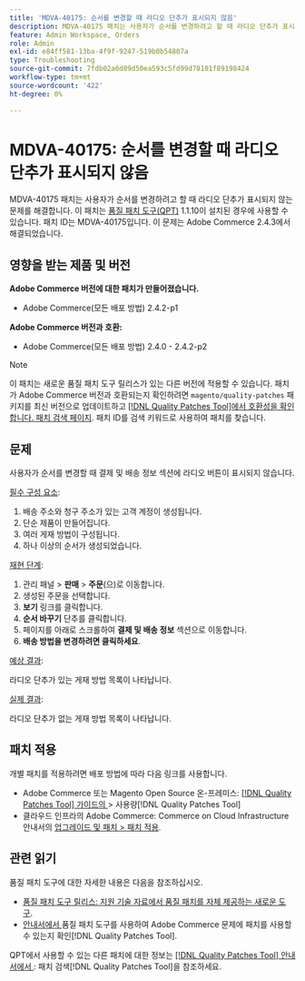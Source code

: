 ```yaml
---
title: 'MDVA-40175: 순서를 변경할 때 라디오 단추가 표시되지 않음'
description: MDVA-40175 패치는 사용자가 순서를 변경하려고 할 때 라디오 단추가 표시되지 않는 문제를 해결합니다. 이 패치는 [Quality Patches Tool (QPT)](https://experienceleague.adobe.com/ko/docs/commerce-operations/tools/quality-patches-tool/quality-patches-tool-to-self-serve-quality-patches) 1.1.10이 설치된 경우 사용할 수 있습니다. 패치 ID는 MDVA-40175입니다. 이 문제는 Adobe Commerce 2.4.3에서 해결되었습니다.
feature: Admin Workspace, Orders
role: Admin
exl-id: e84ff581-13ba-4f9f-9247-519b0b54807a
type: Troubleshooting
source-git-commit: 7fdb02a6d89d50ea593c5fd99d78101f89198424
workflow-type: tm+mt
source-wordcount: '422'
ht-degree: 0%

---
```


# MDVA-40175: 순서를 변경할 때 라디오 단추가 표시되지 않음

MDVA-40175 패치는 사용자가 순서를 변경하려고 할 때 라디오 단추가 표시되지 않는 문제를 해결합니다. 이 패치는 [품질 패치 도구(QPT)](https://experienceleague.adobe.com/ko/docs/commerce-operations/tools/quality-patches-tool/quality-patches-tool-to-self-serve-quality-patches) 1.1.10이 설치된 경우에 사용할 수 있습니다. 패치 ID는 MDVA-40175입니다. 이 문제는 Adobe Commerce 2.4.3에서 해결되었습니다.

## 영향을 받는 제품 및 버전

**Adobe Commerce 버전에 대한 패치가 만들어졌습니다.**

* Adobe Commerce(모든 배포 방법) 2.4.2-p1

**Adobe Commerce 버전과 호환:**

* Adobe Commerce(모든 배포 방법) 2.4.0 - 2.4.2-p2

>[!NOTE]
>
>이 패치는 새로운 품질 패치 도구 릴리스가 있는 다른 버전에 적용할 수 있습니다. 패치가 Adobe Commerce 버전과 호환되는지 확인하려면 `magento/quality-patches` 패키지를 최신 버전으로 업데이트하고 [[!DNL Quality Patches Tool]에서 호환성을 확인합니다. 패치 검색 페이지](https://experienceleague.adobe.com/ko/docs/commerce-operations/tools/quality-patches-tool/quality-patches-tool-to-self-serve-quality-patches). 패치 ID를 검색 키워드로 사용하여 패치를 찾습니다.

## 문제

사용자가 순서를 변경할 때 결제 및 배송 정보 섹션에 라디오 버튼이 표시되지 않습니다.

<u>필수 구성 요소</u>:

1. 배송 주소와 청구 주소가 있는 고객 계정이 생성됩니다.
1. 단순 제품이 만들어집니다.
1. 여러 게재 방법이 구성됩니다.
1. 하나 이상의 순서가 생성되었습니다.

<u>재현 단계</u>:

1. 관리 패널 > **판매** > **주문**(으)로 이동합니다.
1. 생성된 주문을 선택합니다.
1. **보기** 링크를 클릭합니다.
1. **순서 바꾸기** 단추를 클릭합니다.
1. 페이지를 아래로 스크롤하여 **결제 및 배송 정보** 섹션으로 이동합니다.
1. **배송 방법을 변경하려면 클릭하세요**.

<u>예상 결과</u>:

라디오 단추가 있는 게재 방법 목록이 나타납니다.

<u>실제 결과</u>:

라디오 단추가 없는 게재 방법 목록이 나타납니다.

## 패치 적용

개별 패치를 적용하려면 배포 방법에 따라 다음 링크를 사용합니다.

* Adobe Commerce 또는 Magento Open Source 온-프레미스: [[!DNL Quality Patches Tool]  가이드의 &#x200B;](/help/tools/quality-patches-tool/usage.md)> 사용량[!DNL Quality Patches Tool]
* 클라우드 인프라의 Adobe Commerce: Commerce on Cloud Infrastructure 안내서의 [업그레이드 및 패치 > 패치 적용](https://experienceleague.adobe.com/docs/commerce-cloud-service/user-guide/develop/upgrade/apply-patches.html?lang=ko).

## 관련 읽기

품질 패치 도구에 대한 자세한 내용은 다음을 참조하십시오.

* [품질 패치 도구 릴리스: 지원 기술 자료에서 품질 패치를 자체 제공하는 새로운 도구](https://experienceleague.adobe.com/ko/docs/commerce-operations/tools/quality-patches-tool/quality-patches-tool-to-self-serve-quality-patches).
* [&#x200B; 안내서에서 &#x200B;](/help/tools/quality-patches-tool/patches-available-in-qpt/check-patch-for-magento-issue-with-magento-quality-patches.md)품질 패치 도구를 사용하여 Adobe Commerce 문제에 패치를 사용할 수 있는지 확인[!DNL Quality Patches Tool].

QPT에서 사용할 수 있는 다른 패치에 대한 정보는 [[!DNL Quality Patches Tool] 안내서에서 &#x200B;](https://experienceleague.adobe.com/tools/commerce-quality-patches/index.html?lang=ko): 패치 검색[!DNL Quality Patches Tool]을 참조하세요.

